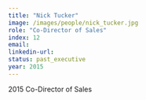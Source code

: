 ```yaml
---
title: "Nick Tucker"
image: /images/people/nick_tucker.jpg
role: "Co-Director of Sales"
index: 12
email:
linkedin-url:
status: past_executive
year: 2015
---
```

2015 Co-Director of Sales

